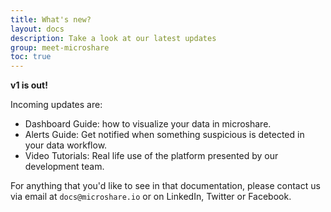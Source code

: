 ```yaml
---
title: What's new?
layout: docs
description: Take a look at our latest updates
group: meet-microshare
toc: true
---
```


**v1 is out!** 

Incoming updates are:
- Dashboard Guide: how to visualize your data in microshare.
- Alerts Guide: Get notified when something suspicious is detected in your data workflow.
- Video Tutorials: Real life use of the platform presented by our development team.

For anything that you'd like to see in that documentation, please contact us via email at `docs@microshare.io` or on LinkedIn, Twitter or Facebook.  
